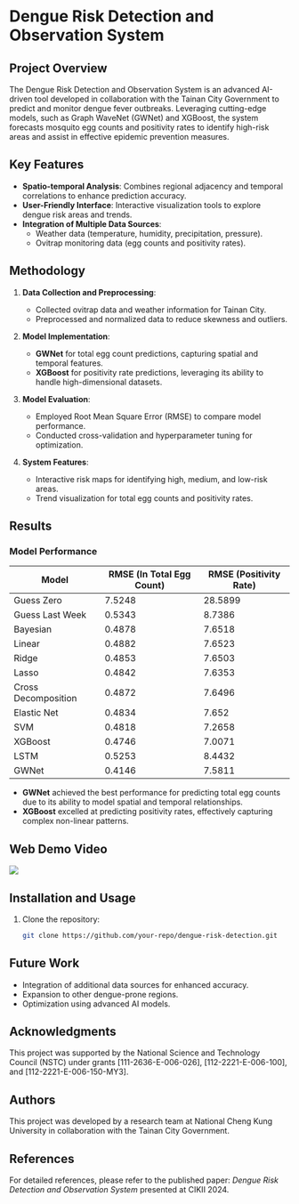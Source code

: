 # Dengue Risk Detection and Observation System

## Project Overview

The Dengue Risk Detection and Observation System is an advanced AI-driven tool developed in collaboration with the Tainan City Government to predict and monitor dengue fever outbreaks. Leveraging cutting-edge models, such as Graph WaveNet (GWNet) and XGBoost, the system forecasts mosquito egg counts and positivity rates to identify high-risk areas and assist in effective epidemic prevention measures.

## Key Features

- **Spatio-temporal Analysis**: Combines regional adjacency and temporal correlations to enhance prediction accuracy.
- **User-Friendly Interface**: Interactive visualization tools to explore dengue risk areas and trends.
- **Integration of Multiple Data Sources**:
  - Weather data (temperature, humidity, precipitation, pressure).
  - Ovitrap monitoring data (egg counts and positivity rates).

## Methodology

1. **Data Collection and Preprocessing**:

   - Collected ovitrap data and weather information for Tainan City.
   - Preprocessed and normalized data to reduce skewness and outliers.

2. **Model Implementation**:

   - **GWNet** for total egg count predictions, capturing spatial and temporal features.
   - **XGBoost** for positivity rate predictions, leveraging its ability to handle high-dimensional datasets.

3. **Model Evaluation**:

   - Employed Root Mean Square Error (RMSE) to compare model performance.
   - Conducted cross-validation and hyperparameter tuning for optimization.

4. **System Features**:

   - Interactive risk maps for identifying high, medium, and low-risk areas.
   - Trend visualization for total egg counts and positivity rates.

## Results

### Model Performance

| Model               | RMSE (ln Total Egg Count) | RMSE (Positivity Rate) |
| ------------------- | ------------------------- | ---------------------- |
| Guess Zero          | 7.5248                    | 28.5899                |
| Guess Last Week     | 0.5343                    | 8.7386                 |
| Bayesian            | 0.4878                    | 7.6518                 |
| Linear              | 0.4882                    | 7.6523                 |
| Ridge               | 0.4853                    | 7.6503                 |
| Lasso               | 0.4842                    | 7.6353                 |
| Cross Decomposition | 0.4872                    | 7.6496                 |
| Elastic Net         | 0.4834                    | 7.652                  |
| SVM                 | 0.4818                    | 7.2658                 |
| XGBoost             | 0.4746                    | 7.0071                 |
| LSTM                | 0.5253                    | 8.4432                 |
| GWNet               | 0.4146                    | 7.5811                 |

- **GWNet** achieved the best performance for predicting total egg counts due to its ability to model spatial and temporal relationships.
- **XGBoost** excelled at predicting positivity rates, effectively capturing complex non-linear patterns.


## Web Demo Video

[![](https://img.youtube.com/vi/VzJXCywGHZw/0.jpg)](https://www.youtube.com/watch?v=VzJXCywGHZw)

## Installation and Usage

1. Clone the repository:

   ```bash
   git clone https://github.com/your-repo/dengue-risk-detection.git


## Future Work

- Integration of additional data sources for enhanced accuracy.
- Expansion to other dengue-prone regions.
- Optimization using advanced AI models.

## Acknowledgments

This project was supported by the National Science and Technology Council (NSTC) under grants [111-2636-E-006-026], [112-2221-E-006-100], and [112-2221-E-006-150-MY3].

## Authors

This project was developed by a research team at National Cheng Kung University in collaboration with the Tainan City Government. 

## References

For detailed references, please refer to the published paper: *Dengue Risk Detection and Observation System* presented at CIKII 2024.



